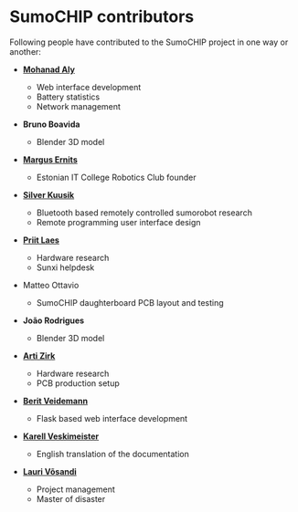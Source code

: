 SumoCHIP contributors
=====================

Following people have contributed to the SumoCHIP project in one way or another:

* **[Mohanad Aly](https://github.com/mohanad86)**

  * Web interface development
  * Battery statistics
  * Network management

* **Bruno Boavida**

  * Blender 3D model

* **[Margus Ernits](https://github.com/magavdraakon)**

  * Estonian IT College Robotics Club founder

* **[Silver Kuusik](https://github.com/silps)**

  * Bluetooth based remotely controlled sumorobot research
  * Remote programming user interface design

* **[Priit Laes](https://github.com/plaes)**

  * Hardware research
  * Sunxi helpdesk

* Matteo Ottavio

  * SumoCHIP daughterboard PCB layout and testing

* **João Rodrigues**

  * Blender 3D model

* **[Arti Zirk](https://github.com/artizirk)**

  * Hardware research
  * PCB production setup

* **[Berit Veidemann](https://github.com/veberit)**

  * Flask based web interface development

* **[Karell Veskimeister](https://github.com/kveskime/)**

  * English translation of the documentation

* **[Lauri Võsandi](https://github.com/laurivosandi)**

  * Project management
  * Master of disaster

